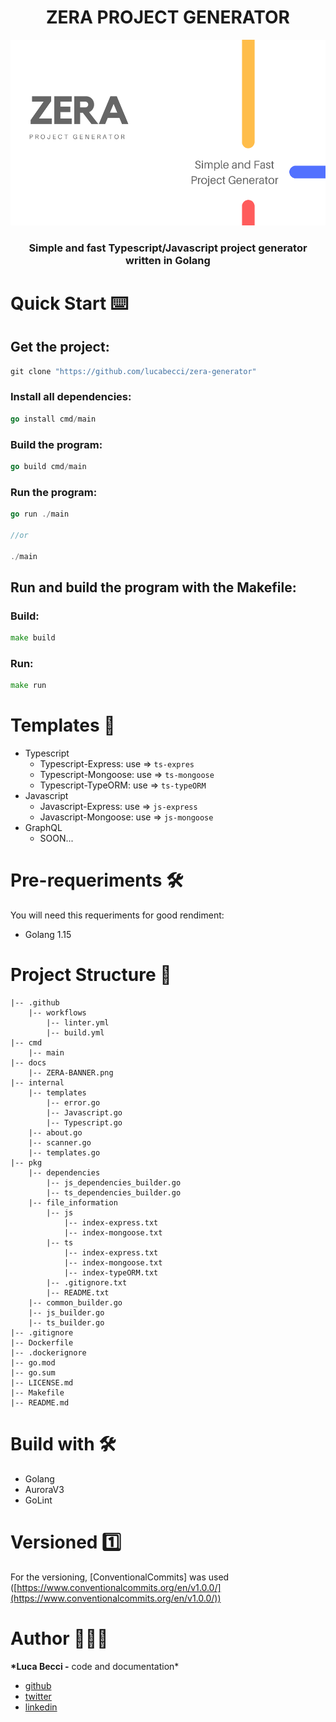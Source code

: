 <div align="center">
  <h1> ZERA PROJECT GENERATOR </h1>
</div>

![banner](docs/ZERA-BANNER.png)

<div align="center">
<h3>Simple and fast Typescript/Javascript project generator written in Golang</h3>
</div>

# Quick Start ⌨️

## Get the project:

```go
git clone "https://github.com/lucabecci/zera-generator"
```

### Install all dependencies:

```go
go install cmd/main
```

### Build the program:

```go
go build cmd/main
```

### Run the program:

```go
go run ./main

//or

./main
```

## Run and build the program with the Makefile:

### Build:

```go
make build
```

### Run:

```go
make run
```

# Templates 📂

- Typescript
  - Typescript-Express: use ⇒ `ts-expres`
  - Typescript-Mongoose: use ⇒ `ts-mongoose`
  - Typescript-TypeORM: use ⇒ `ts-typeORM`
- Javascript
  - Javascript-Express: use ⇒ `js-express`
  - Javascript-Mongoose: use ⇒ `js-mongoose`
- GraphQL
  - SOON...

# Pre-requeriments 🛠

You will need this requeriments for good rendiment:

- Golang 1.15

# Project Structure 📂

```
|-- .github
    |-- workflows
        |-- linter.yml
        |-- build.yml
|-- cmd
    |-- main
|-- docs
    |-- ZERA-BANNER.png
|-- internal
    |-- templates
        |-- error.go
        |-- Javascript.go
        |-- Typescript.go
    |-- about.go
    |-- scanner.go
    |-- templates.go
|-- pkg
    |-- dependencies
        |-- js_dependencies_builder.go
        |-- ts_dependencies_builder.go
    |-- file_information
        |-- js
            |-- index-express.txt
            |-- index-mongoose.txt
        |-- ts
            |-- index-express.txt
            |-- index-mongoose.txt
            |-- index-typeORM.txt
        |-- .gitignore.txt
        |-- README.txt
    |-- common_builder.go
    |-- js_builder.go
    |-- ts_builder.go
|-- .gitignore
|-- Dockerfile
|-- .dockerignore
|-- go.mod
|-- go.sum
|-- LICENSE.md
|-- Makefile
|-- README.md
```

# Build with 🛠

- Golang
- AuroraV3
- GoLint

# Versioned 1️⃣

For the versioning, [ConventionalCommits] was used ([https://www.conventionalcommits.org/en/v1.0.0/](https://www.conventionalcommits.org/en/v1.0.0/))

# Author 🙎🏻‍♂️

**\*Luca Becci -** code and documentation\*

- [github](https://github.com/lucabecci)
- [twitter](https://twitter.com/lucabecci)
- [linkedin](https://www.linkedin.com/in/luca-becci-b8044b198/)
